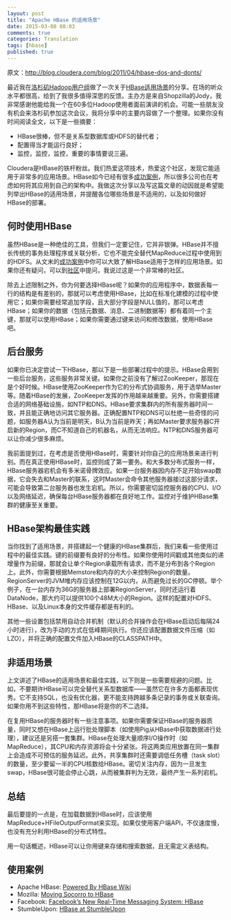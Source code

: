 ```yaml
---
layout: post
title: "Apache HBase 的适用场景"
date: 2015-03-08 08:03
comments: true
categories: Translation
tags: [hbase]
published: true
---
```


原文：http://blog.cloudera.com/blog/2011/04/hbase-dos-and-donts/

最近我在[洛杉矶Hadoop用户组](http://www.meetup.com/LA-HUG/)做了一次关于[HBase适用场景](http://www.meetup.com/LA-HUG/pages/Video_from_April_13th_HBASE_DO%27S_and_DON%27TS/)的分享。在场的听众水平都很高，给到了我很多值得深思的反馈。主办方是来自Shopzilla的Jody，我非常感谢他能给我一个在60多位Hadoop使用者面前演讲的机会。可能一些朋友没有机会来洛杉矶参加这次会议，我将分享中的主要内容做了一个整理。如果你没有时间阅读全文，以下是一些摘要：

* HBase很棒，但不是关系型数据库或HDFS的替代者；
* 配置得当才能运行良好；
* 监控，监控，监控，重要的事情要说三遍。

Cloudera是HBase的铁杆粉丝。我们热爱这项技术，热爱这个社区，发现它能适用于非常多的应用场景。HBase如今已经有很多[成功案例](#use-cases)，所以很多公司也在考虑如何将其应用到自己的架构中。我做这次分享以及写这篇文章的动因就是希望能列举出HBase的适用场景，并提醒各位哪些场景是不适用的，以及如何做好HBase的部署。

<!-- more -->

## 何时使用HBase

虽然HBase是一种绝佳的工具，但我们一定要记住，它并非银弹。HBase并不擅长传统的事务处理程序或关联分析，它也不能完全替代MapReduce过程中使用到的HDFS。从文末的[成功案例](#use-cases)中你可以大致了解HBase适用于怎样的应用场景。如果你还有疑问，可以到[社区](http://www.cloudera.com/community/)中提问，我说过这是一个非常棒的社区。

除去上述限制之外，你为何要选择HBase呢？如果你的应用程序中，数据表每一行的结构是有差别的，那就可以考虑使用HBase，比如在标准化建模的过程中使用它；如果你需要经常追加字段，且大部分字段是NULL值的，那可以考虑HBase；如果你的数据（包括元数据、消息、二进制数据等）都有着同一个主键，那就可以使用HBase；如果你需要通过键来访问和修改数据，使用HBase吧。

## 后台服务

如果你已决定尝试一下HBase，那以下是一些部署过程中的提示。HBase会用到一些后台服务，这些服务非常关键。如果你之前没有了解过ZooKeeper，那现在是个好时候。HBase使用ZooKeeper作为它的分布式协调服务，用于选举Master等。随着HBase的发展，ZooKeeper发挥的作用越来越重要。另外，你需要搭建合适的网络基础设施，如NTP和DNS。HBase要求集群内的所有服务器时间一致，并且能正确地访问其它服务器。正确配置NTP和DNS可以杜绝一些奇怪的问题，如服务器A认为当前是明天，B认为当前是昨天；再如Master要求服务器C开启新的Region，而C不知道自己的机器名，从而无法响应。NTP和DNS服务器可以让你减少很多麻烦。

我前面提到过，在考虑是否使用HBase时，需要针对你自己的应用场景来进行判别。而在真正使用HBase时，监控则成了第一要务。和大多数分布式服务一样，HBase服务器宕机会有多米诺骨牌效应。如果一台服务器因内存不足开始swap数据，它会失去和Master的联系，这时Master会命令其他服务器接过这部分请求，可能会导致第二台服务器也发生宕机。所以，你需要密切监控服务器的CPU、I/O以及网络延迟，确保每台HBase服务器都在良好地工作。监控对于维护HBase集群的健康至关重要。

## HBase架构最佳实践

当你找到了适用场景，并搭建起一个健康的HBase集群后，我们来看一些使用过程中的最佳实践。键的前缀要有良好的分布性。如果你使用时间戳或其他类似的递增量作为前缀，那就会让单个Region承载所有请求，而不是分布到各个Region上。此外，你需要根据Memstore和内存的大小来控制Region的数量。RegionServer的JVM堆内存应该控制在12G以内，从而避免过长的GC停顿。举个例子，在一台内存为36G的服务器上部署RegionServer，同时还运行着DataNode，那大约可以提供100个48M大小的Region。这样的配置对HDFS、HBase、以及Linux本身的文件缓存都是有利的。

其他一些设置包括禁用自动合并机制（默认的合并操作会在HBase启动后每隔24小时进行），改为手动的方式在低峰期间执行。你还应该配置数据文件压缩（如LZO），并将正确的配置文件加入HBase的CLASSPATH中。

## 非适用场景

上文讲述了HBase的适用场景和最佳实践，以下则是一些需要规避的问题。比如，不要期许HBase可以完全替代关系型数据库——虽然它在许多方面都表现优秀。它不支持SQL，也没有优化器，更不能支持跨越多条记录的事务或关联查询。如果你用不到这些特性，那HBase将是你的不二选择。

在复用HBase的服务器时有一些注意事项。如果你需要保证HBase的服务器质量，同时又想在HBase上运行批处理脚本（如使用Pig从HBase中获取数据进行处理），建议还是另搭一套集群。HBase在处理大量顺序I/O操作时（如MapReduce），其CPU和内存资源将会十分紧张。将这两类应用放置在同一集群上会造成不可预估的服务延迟。此外，共享集群时还需要调低任务槽（task slot）的数量，至少要留一半的CPU核数给HBase。密切关注内存，因为一旦发生swap，HBase很可能会停止心跳，从而被集群判为无效，最终产生一系列宕机。

## 总结

最后要提的一点是，在加载数据到HBase时，应该使用MapReduce+HFileOutputFormat来实现。如果仅使用客户端API，不仅速度慢，也没有充分利用HBase的分布式特性。

用一句话概述，HBase可以让你用键来存储和搜索数据，且无需定义表结构。

## <a id="use-cases"></a>使用案例

* Apache HBase: [Powered By HBase Wiki](http://wiki.apache.org/hadoop/Hbase/PoweredBy)
* Mozilla: [Moving Socorro to HBase](http://blog.mozilla.com/webdev/2010/07/26/moving-socorro-to-hbase/)
* Facebook: [Facebook’s New Real-Time Messaging System: HBase](http://highscalability.com/blog/2010/11/16/facebooks-new-real-time-messaging-system-hbase-to-store-135.html)
* StumbleUpon: [HBase at StumbleUpon](http://www.stumbleupon.com/devblog/hbase_at_stumbleupon/)
